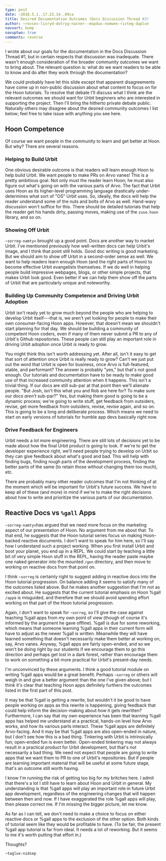 ```yaml
---
type: post
date: ~2018.5.1..17.23.14..09ca
title: Desired Documentation Outcomes (Docs Discussion Thread #3)
author: ~rovsev-lisryd-dotryg-nacner--mopdux-nomwen-rivteg-daplun
navsort: bump
navuptwo: true
comments: reverse
---
```


I wrote about our goals for the documentation in the Docs Discussion Thread #1, but in certain respects that discussion was inadequate.  There wasn't enough consideration of the broader community outcomes we want to bring about.  The relevant question is: what do we want readers to be able to know and do after they work through the documentation?

We could probably have let this slide except that apparent disagreements have come up in non-public discussion about what content to focus on for the Hoon tutorials.  To resolve that debate I'll discuss what I think are the relevant outcomes we should want for Urbit beginners who are interested in supporting the project.  Then I'll bring the hitherto private debate public.  Naturally others may disagree about the desired community outcomes I list below; feel free to take issue with anything you see here.

## Hoon Competence

Of course we want people in the community to learn and get better at Hoon.  But why?  There are several reasons.

### Helping to Build Urbit

One obvious desirable outcome is that readers will learn enough Hoon to help build Urbit.  We want people to make PRs on Arvo vanes!  This is a pretty ambitious goal.  Not only must the reader learn Hoon; he must also figure out what's going on with the various parts of Arvo.  The fact that Urbit uses Hoon as its higher-level programming language drastically under-determines what sort of "OS" Urbit uses.  So, ideally, the docs will help the reader understand some of the nuts and bolts of Arvo as well.  Hand-wavy discussion won't suffice for this.  There should be detailed tutorials that help the reader get his hands dirty, passing moves, making use of the `zuse.hoon` library, and so on.

### Showing Off Urbit

`~sorreg-namtyv` brought up a good point.  Docs are another way to market Urbit.  I've mentioned previously how well-written docs can help Urbit's image, and I think that point still holds.  Good doc writing is good marketing.  But we should aim to show off Urbit in a second-order sense as well.  We want to help readers learn enough Hoon (and the right parts of Hoon) to become effective Urbit evangelists themselves.  If we do well in helping people build impressive webpages, blogs, or other simple projects, that makes Urbit look good.  Even better if we can help them show off the parts of Urbit that are particularly unique and noteworthy.

### Building Up Community Competence and Driving Urbit Adoption

Urbit isn't ready yet to grow much beyond the people who are helping to develop Urbit itself---that is, we aren't yet looking for people to make their own consumer-facing Hoon apps.  However, that doesn't mean we shouldn't start planning for that day.  We should be building a community of competent Hoon coders, even if many of them never submit a PR to any of Urbit's Github repositories.  These people can still play an important role in driving Urbit adoption once Urbit *is* ready to grow.

You might think this isn't worth addressing yet.  After all, isn't it easy to get that sort of attention once Urbit is really ready to grow?  Can't we just put out the word that Urbit is open for business, once Arvo is full-featured, stable, and performant?  The answer is probably "yes," but that's not good enough.  Our tutorials and documentation have to be ready to make good use of that increased community attention when it happens.  This isn't a trivial thing.  If our docs are still sub-par at that point then we'll alienate people.  "But Josh, isn't this what you and Rob are here for?  To make sure our docs *aren't* sub-par?"  Yes, but making them good is going to be a dynamic process; we're going to write stuff, get feedback from outsiders, revise, get more feedback from outsiders, revise, revise again, and so on.  This is going to be a long and deliberate process.  Which means we need to start on early versions of tutorials for humble app devs basically right now.

### Drive Feedback for Engineers

Urbit needs a lot more engineering.  There are still lots of decisions yet to be made about how the final Urbit product is going to look.  If we're to get the developer experience right, we'll need people trying to develop on Urbit so they can give feedback about what's good and bad.  This will help with finding bugs, finding rough parts of the development process, finding the better parts of the same (to retain those without changing them too much), etc.

There are probably many other reader outcomes that I'm not thinking of at the moment which will be important for Urbit's future success.  We have to keep all of these (and more) in mind if we're to make the right decisions about how to write and prioritize the various parts of our documentation.

## Reactive Docs vs `%gall` Apps

`~sorreg-namtyv`has argued that we need more focus on the marketing aspect of our presentation of Hoon.  No argument from me about that.  To that end, he suggests that the Hoon tutorial series focus on making Hoon-backed reactive documents.  I don't want to speak for him here, so I'll say how I understand such a project working.  When you first install Urbit and boot your planet, you end up in a REPL.  We could start by teaching a little bit of very simple Hoon stuff in the REPL, having the reader paste maybe one naked generator into the mounted `/gen` directory, and then move to working on reactive docs from that point on.

I think `~sorreg` is certainly right to suggest adding in reactive docs into the Hoon tutorial progression.  On balance adding it seems to satisfy many of the outcomes listed above.  But he makes another suggestion that I'm not as excited about.  He suggests that the current tutorial emphasis on Hoon %gall `/app`s is misguided, and therefore that we should avoid spending effort working on that part of the Hoon tutorial progression.

Again, I don't want to speak for `~sorreg`, so I'll give the case against teaching %gall apps from my own point of view (though of course it's informed by the argument he gave offline).  %gall is due for some reworking, which means that someone learning %gall apps in their current form will have to adjust as the newer %gall is written.  Meanwhile they will have learned something that doesn't necessarily make them better at working on, say, Arvo vanes.  Anyway, %gall apps are fairly open-ended, and so we won't be doing right by our students if we encourage them to go this direction and perhaps get lost in a dark forest, rather than encourage them to work on something a bit more practical for Urbit's present-day needs.

I'm unconvinced by these arguments.  I think a good tutorial module on writing %gall apps would be a great benefit.  Perhaps `~sorreg` or others will weigh in and give a better argument than the one I've given above; but I think it's clear that teaching Hoon apps definitely furthers the outcomes listed in the first part of this post.

It may be that %gall is getting a rewrite, but wouldn't it be good to have people working on apps as this rewrite is happening, giving feedback that could help inform the decision-making about *how* it gets rewritten?  Furthermore, I can say that my own experience has been that learning %gall apps has helped me understand at a practical, hands-on level how Arvo works, and how its various parts interact.  These %gall apps are definitely Arvo-facing.  And it may be that %gall apps are also open-ended in nature, but I don't see how this is a bad thing.  Tinkering with Urbit is intrinsically fun; open-ended fun is even better.  Open-ended tinkering may not always result in a practical product for Urbit development, but that's not necessarily a bad thing.  We need not expect that people are going to write apps that we want them to PR to one of Urbit's repositories.  But if people are learning important material that will be useful at some future stage, that's an outcome still worth having.

I know I'm running the risk of getting too big for my britches here.  I admit that there's a lot I still have to learn about Hoon and Urbit in general.  My understanding is that %gall apps will play an important role in future Urbit app development, regardless of the engineering changes that will happen between then and now.  If I have exaggerated the role %gall apps will play, then please correct me.  If I'm missing the bigger picture, let me know.

As far as I can tell, we don't need to make a choice to focus on either reactive docs or %gall apps to the exclusion of the other option.  Both kinds of tutorial seem like they would be profitable to have.  (To be fair, the present %gall app tutorial is far from ideal.  It needs a lot of reworking.  But it seems to me it's worth putting that effort in.)

Thoughts?

`~taglux-nidsep`